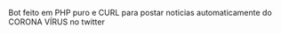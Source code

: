 <p>Bot feito em PHP puro e CURL para postar noticias automaticamente do CORONA VÍRUS no twitter</p>
